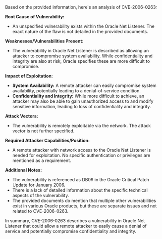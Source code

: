 Based on the provided information, here's an analysis of CVE-2006-0263:

**Root Cause of Vulnerability:**

- An unspecified vulnerability exists within the Oracle Net Listener. The exact nature of the flaw is not detailed in the provided documents.

**Weaknesses/Vulnerabilities Present:**

- The vulnerability in Oracle Net Listener is described as allowing an attacker to compromise system availability. While confidentiality and integrity are also at risk, Oracle specifies these are more difficult to compromise.

**Impact of Exploitation:**

- **System Availability:** A remote attacker can easily compromise system availability, potentially leading to a denial-of-service condition.
- **Confidentiality and Integrity:** While more difficult to achieve, an attacker may also be able to gain unauthorized access to and modify sensitive information, leading to loss of confidentiality and integrity.

**Attack Vectors:**

- The vulnerability is remotely exploitable via the network. The attack vector is not further specified.

**Required Attacker Capabilities/Position:**

- A remote attacker with network access to the Oracle Net Listener is needed for exploitation. No specific authentication or privileges are mentioned as a requirement.

**Additional Notes:**

- The vulnerability is referenced as DB09 in the Oracle Critical Patch Update for January 2006.
- There is a lack of detailed information about the specific technical aspects of the vulnerability.
- The provided documents do mention that multiple other vulnerabilities exist in various Oracle products, but these are separate issues and not related to CVE-2006-0263.

In summary, CVE-2006-0263 describes a vulnerability in Oracle Net Listener that could allow a remote attacker to easily cause a denial of service and potentially compromise confidentiality and integrity.
